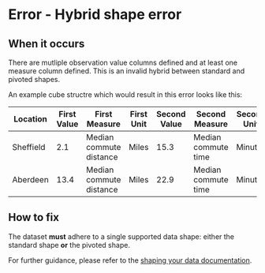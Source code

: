 # Error - Hybrid shape error

## When it occurs

There are mutliple observation value columns defined and at least one measure column defined. This is an invalid hybrid between standard and pivoted shapes.

An example cube structre which would result in this error looks like this:

| Location  | First Value | First Measure           | First Unit | Second Value | Second Measure      | Second Unit |
|-----------|-------------|-------------------------|------------|--------------|---------------------|-------------|
| Sheffield | 2.1         | Median commute distance | Miles      | 15.3         | Median commute time | Minutes     |
| Aberdeen  | 13.4        | Median commute distance | Miles      | 22.9         | Median commute time | Minutes     |

## How to fix

The dataset **must** adhere to a single supported data shape: either the standard shape **or** the pivoted shape.

For further guidance, please refer to the [shaping your data documentation](../../shape-data/index.md).
